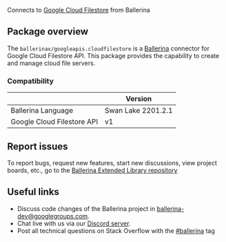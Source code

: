 Connects to [Google Cloud Filestore](https://cloud.google.com/filestore/docs/reference/rest) from Ballerina

## Package overview
The `ballerinax/googleapis.cloudfilestore` is a [Ballerina](https://ballerina.io/) connector for Google Cloud Filestore API.
This package provides the capability to create and manage cloud file servers.

### Compatibility
|                            | Version         |
|----------------------------|-----------------|
| Ballerina Language         | Swan Lake 2201.2.1| 
| Google Cloud Filestore API | v1              |

## Report issues
To report bugs, request new features, start new discussions, view project boards, etc., go to the [Ballerina Extended Library repository](https://github.com/ballerina-platform/ballerina-extended-library)

## Useful links
- Discuss code changes of the Ballerina project in [ballerina-dev@googlegroups.com](mailto:ballerina-dev@googlegroups.com).
- Chat live with us via our [Discord server](https://discord.gg/ballerinalang).
- Post all technical questions on Stack Overflow with the [#ballerina](https://stackoverflow.com/questions/tagged/ballerina) tag

